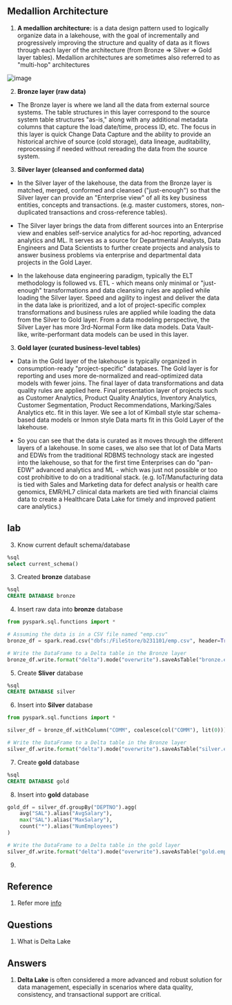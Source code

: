 ## Medallion Architecture

1. **A medallion architecture:** is a data design pattern used to logically organize data in a lakehouse, with the goal of incrementally and progressively improving the structure and quality of data as it flows through each layer of the architecture (from Bronze ⇒ Silver ⇒ Gold layer tables). Medallion architectures are sometimes also referred to as "multi-hop" architectures

![image](https://github.com/user-attachments/assets/a742db9c-66e6-489c-980f-f49cab46a037)

2. **Bronze layer (raw data)**
- The Bronze layer is where we land all the data from external source systems. The table structures in this layer correspond to the source system table structures "as-is," along with any additional metadata columns that capture the load date/time, process ID, etc. The focus in this layer is quick Change Data Capture and the ability to provide an historical archive of source (cold storage), data lineage, auditability, reprocessing if needed without rereading the data from the source system.

3. **Silver layer (cleansed and conformed data)**
- In the Silver layer of the lakehouse, the data from the Bronze layer is matched, merged, conformed and cleansed ("just-enough") so that the Silver layer can provide an "Enterprise view" of all its key business entities, concepts and transactions. (e.g. master customers, stores, non-duplicated transactions and cross-reference tables).

- The Silver layer brings the data from different sources into an Enterprise view and enables self-service analytics for ad-hoc reporting, advanced analytics and ML. It serves as a source for Departmental Analysts, Data Engineers and Data Scientists to further create projects and analysis to answer business problems via enterprise and departmental data projects in the Gold Layer.

- In the lakehouse data engineering paradigm, typically the ELT methodology is followed vs. ETL - which means only minimal or "just-enough" transformations and data cleansing rules are applied while loading the Silver layer. Speed and agility to ingest and deliver the data in the data lake is prioritized, and a lot of project-specific complex transformations and business rules are applied while loading the data from the Silver to Gold layer. From a data modeling perspective, the Silver Layer has more 3rd-Normal Form like data models. Data Vault-like, write-performant data models can be used in this layer.

3. **Gold layer (curated business-level tables)**
- Data in the Gold layer of the lakehouse is typically organized in consumption-ready "project-specific" databases. The Gold layer is for reporting and uses more de-normalized and read-optimized data models with fewer joins. The final layer of data transformations and data quality rules are applied here. Final presentation layer of projects such as Customer Analytics, Product Quality Analytics, Inventory Analytics, Customer Segmentation, Product Recommendations, Marking/Sales Analytics etc. fit in this layer. We see a lot of Kimball style star schema-based data models or Inmon style Data marts fit in this Gold Layer of the lakehouse.

- So you can see that the data is curated as it moves through the different layers of a lakehouse. In some cases, we also see that lot of Data Marts and EDWs from the traditional RDBMS technology stack are ingested into the lakehouse, so that for the first time Enterprises can do "pan-EDW" advanced analytics and ML - which was just not possible or too cost prohibitive to do on a traditional stack. (e.g. IoT/Manufacturing data is tied with Sales and Marketing data for defect analysis or health care genomics, EMR/HL7 clinical data markets are tied with financial claims data to create a Healthcare Data Lake for timely and improved patient care analytics.)

## lab

3. Know current default schema/database
``` sql
%sql
select current_schema()
```
3. Created **bronze** database
```sql
%sql
CREATE DATABASE bronze
```
4. Insert raw data into **bronze** database
```python
from pyspark.sql.functions import *

# Assuming the data is in a CSV file named "emp.csv"
bronze_df = spark.read.csv("dbfs:/FileStore/b231101/emp.csv", header=True)

# Write the DataFrame to a Delta table in the Bronze layer
bronze_df.write.format("delta").mode("overwrite").saveAsTable("bronze.employee_raw")
```
5. Create **Sliver** database
``` sql
%sql
CREATE DATABASE silver
```
6. Insert into **Silver** database
```python
from pyspark.sql.functions import *

silver_df = bronze_df.withColumn("COMM", coalesce(col("COMM"), lit(0)))  # Handle null COMM values

# Write the DataFrame to a Delta table in the Bronze layer
silver_df.write.format("delta").mode("overwrite").saveAsTable("silver.employee_cleaned")
```
7. Create **gold** database
``` sql
%sql
CREATE DATABASE gold
```
8. Insert into **gold** database
```python
gold_df = silver_df.groupBy("DEPTNO").agg(
    avg("SAL").alias("AvgSalary"),
    max("SAL").alias("MaxSalary"),
    count("*").alias("NumEmployees")
)

# Write the DataFrame to a Delta table in the gold layer
silver_df.write.format("delta").mode("overwrite").saveAsTable("gold.emp")

```
9. 

## Reference 
1. Refer more [info](https://www.databricks.com/glossary/medallion-architecture)
## Questions
1. What is Delta Lake
## Answers
1. **Delta Lake** is often considered a more advanced and robust solution for data management, especially in scenarios where data quality, consistency, and transactional support are critical.
